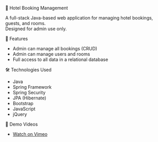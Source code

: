 🏨 Hotel Booking Management

A full-stack Java-based web application for managing hotel bookings, guests, and rooms.  
Designed for admin use only.

📌 Features

- Admin can manage all bookings (CRUD)
- Admin can manage users and rooms
- Full access to all data in a relational database

🛠️ Technologies Used

- Java
- Spring Framework
- Spring Security
- JPA (Hibernate)
- Bootstrap
- JavaScript
- jQuery

🎥 Demo Videos

-
  [Watch on Vimeo](https://vimeo.com/1076051601)


  


